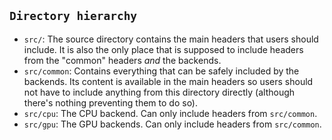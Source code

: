 ## `Directory hierarchy`

- `src/`: The source directory contains the main headers that users should include. It is also the only place that
  is supposed to include headers from the "common" headers _and_ the backends.
- `src/common`: Contains everything that can be safely included by the backends. Its content is available in the main
  headers so users should not have to include anything from this directory directly (although there's nothing
  preventing them to do so).
- `src/cpu`: The CPU backend. Can only include headers from `src/common`.
- `src/gpu`: The GPU backends. Can only include headers from `src/common`.

